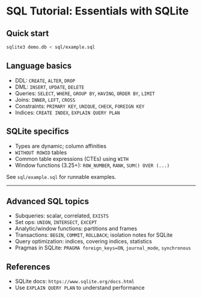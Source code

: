 # SQL Tutorial: Essentials with SQLite

## Quick start

```bash
sqlite3 demo.db < sql/example.sql
```

## Language basics

- DDL: `CREATE`, `ALTER`, `DROP`
- DML: `INSERT`, `UPDATE`, `DELETE`
- Queries: `SELECT`, `WHERE`, `GROUP BY`, `HAVING`, `ORDER BY`, `LIMIT`
- Joins: `INNER`, `LEFT`, `CROSS`
- Constraints: `PRIMARY KEY`, `UNIQUE`, `CHECK`, `FOREIGN KEY`
- Indices: `CREATE INDEX`, `EXPLAIN QUERY PLAN`

## SQLite specifics

- Types are dynamic; column affinities
- `WITHOUT ROWID` tables
- Common table expressions (CTEs) using `WITH`
- Window functions (3.25+): `ROW_NUMBER`, `RANK`, `SUM() OVER (...)`

See `sql/example.sql` for runnable examples.

---

## Advanced SQL topics

- Subqueries: scalar, correlated, `EXISTS`
- Set ops: `UNION`, `INTERSECT`, `EXCEPT`
- Analytic/window functions: partitions and frames
- Transactions: `BEGIN`, `COMMIT`, `ROLLBACK`; isolation notes for SQLite
- Query optimization: indices, covering indices, statistics
- Pragmas in SQLite: `PRAGMA foreign_keys=ON`, `journal_mode`, `synchronous`

## References

- SQLite docs: `https://www.sqlite.org/docs.html`
- Use `EXPLAIN QUERY PLAN` to understand performance